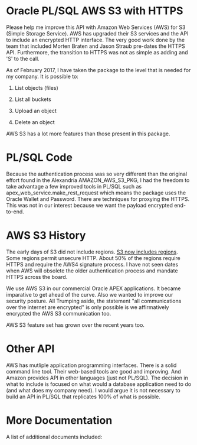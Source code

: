 # Oracle PL/SQL AWS S3 with HTTPS
Please help me improve this API with Amazon Web Services (AWS) for S3 (Simple Storage Service). AWS has upgraded their 
S3 services and the API to include an encrypted HTTP interface. The very good work done by the team that included
Morten Braten and Jason Straub pre-dates the HTTPS API. Furthermore, the transition to HTTPS was not as simple as adding
and 'S' to the call. 

As of February 2017, I have taken the package to the level that is needed for my company. It is possible to:

1. List objects (files)

2. List all buckets

3. Upload an object

4. Delete an object

AWS S3 has a lot more features than those present in this package. 

# PL/SQL Code
Because the authentication process was so very different than the original effort found in the Alexandria AMAZON_AWS_S3_PKG,
I had the freedom to take advantage a few improved tools in PL/SQL such as apex_web_service.make_rest_request which means
the package uses the Oracle Wallet and Password. There are techniques for proxying the HTTPS. This was not in our
interest because we want the payload encrypted end-to-end. 

# AWS S3 History
The early days of S3 did not include regions. [S3 now includes regions](http://docs.aws.amazon.com/general/latest/gr/rande.html#s3_region). Some regions permit unsecure HTTP. About 50% of the 
regions require HTTPS and require the AWS4 signature process. I have not seen dates when AWS will obsolete the older
authentication process and mandate HTTPS across the board. 

We use AWS S3 in our commercial Oracle APEX applications. It became imparative to get ahead of the curve. Also we wanted
to improve our security posture. All Trumping aside, the statement "all communications over the internet are encrypted" is
only possible is we affirmatively encrypted the AWS S3 communication too. 

AWS S3 feature set has grown over the recent years too. 

# Other API
AWS has mutliple application programming interfaces. There is a solid command line tool. Their web-based tools are good and
improving. And Amazon provides API in other languages (just not PL/SQL). The decision in what to include is focused on what 
would a database application need to do (and what does my company need). I would argue it is not necessary to build an API
in PL/SQL that replicates 100% of what is possible. 

# More Documentation
A list of additional documents included:
